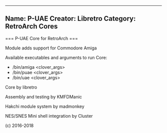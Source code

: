 -----------------------
Name: P-UAE 
Creator: Libretro
Category: RetroArch Cores
-----------------------
=== P-UAE Core for RetroArch ===

Module adds support for Commodore Amiga

Available executables and arguments to run Core:
- /bin/amiga <rom> <clover_args>
- /bin/puae <rom> <clover_args>
- /bin/uae <rom> <clover_args>

Core by libretro

Assembly and testing by KMFDManic

Hakchi module system by madmonkey

NES/SNES Mini shell integration by Cluster

(c) 2016-2018
